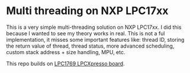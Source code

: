 # Multi threading on NXP LPC17xx

This is a very simple multi-threading solution on NXP LPC17xx. I did this because I wanted to see my theory works in real. This is not a ful implementation, it misses some important features like: thread ID, storing the return value of thread, thread status, more advanced scheduling, custom stack address + size handling, MPU, etc.

This repo builds on [LPC1769 LPCXpresso board](https://www.embeddedartists.com/products/lpc1769-lpcxpresso/).
